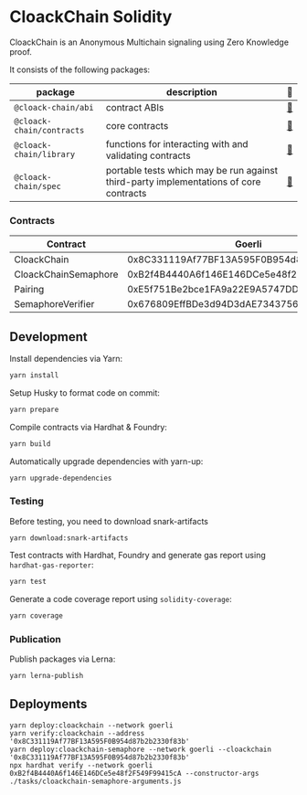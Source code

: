 # CloackChain Solidity

CloackChain is an Anonymous Multichain signaling using Zero Knowledge proof.

It consists of the following packages:

| package                   | description                                                                           | 📕                          |
| ------------------------- | ------------------------------------------------------------------------------------- | --------------------------- |
| `@cloack-chain/abi`       | contract ABIs                                                                         | [📖](./abi/README.md)       |
| `@cloack-chain/contracts` | core contracts                                                                        | [📖](./contracts/README.md) |
| `@cloack-chain/library`   | functions for interacting with and validating contracts                               | [📖](./lib/README.md)       |
| `@cloack-chain/spec`      | portable tests which may be run against third-party implementations of core contracts | [📖](./spec/README.md)      |

### Contracts
| **Contract**         | **Goerli**                                 |
|----------------------|--------------------------------------------|
| CloackChain          | 0x8C331119Af77BF13A595F0B954d87b2b2330f83b |
| CloackChainSemaphore | 0xB2f4B4440A6f146E146DCe5e48f2F549F99415cA |
| Pairing              | 0xE5f751Be2bce1FA9a22E9A5747DD466EfC4f2cF0 |
| SemaphoreVerifier    | 0x676809EffBDe3d94D3dAE734375695059BE2681a |

## Development

Install dependencies via Yarn:

```bash
yarn install
```

Setup Husky to format code on commit:

```bash
yarn prepare
```

Compile contracts via Hardhat & Foundry:

```bash
yarn build
```

Automatically upgrade dependencies with yarn-up:

```bash
yarn upgrade-dependencies
```

### Testing
Before testing, you need to download snark-artifacts
```
yarn download:snark-artifacts
```

Test contracts with Hardhat, Foundry and generate gas report using `hardhat-gas-reporter`:

```bash
yarn test
```

Generate a code coverage report using `solidity-coverage`:

```bash
yarn coverage
```

### Publication

Publish packages via Lerna:

```bash
yarn lerna-publish
```
## Deployments
```
yarn deploy:cloackchain --network goerli
yarn verify:cloackchain --address '0x8C331119Af77BF13A595F0B954d87b2b2330f83b'
yarn deploy:cloackchain-semaphore --network goerli --cloackchain '0x8C331119Af77BF13A595F0B954d87b2b2330f83b'
npx hardhat verify --network goerli 0xB2f4B4440A6f146E146DCe5e48f2F549F99415cA --constructor-args ./tasks/cloackchain-semaphore-arguments.js
```